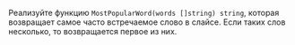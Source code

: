 
Реализуйте функцию `MostPopularWord(words []string) string`, которая возвращает самое часто встречаемое слово в слайсе. Если таких слов несколько, то возвращается первое из них.
